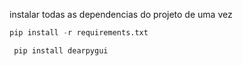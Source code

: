 instalar todas as dependencias do projeto de uma vez

```python
pip install -r requirements.txt
```

```python
 pip install dearpygui
```


